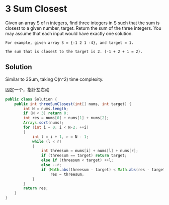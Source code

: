 # 3 Sum Closest

Given an array S of n integers, find three integers in S such that the sum is closest to a given number, target. Return the sum of the three integers. You may assume that each input would have exactly one solution.

    For example, given array S = {-1 2 1 -4}, and target = 1.

    The sum that is closest to the target is 2. (-1 + 2 + 1 = 2).

## Solution

Similar to 3Sum, taking O(n^2) time complexity.

固定一个，指针左右动

```java
public class Solution {
    public int threeSumClosest(int[] nums, int target) {
        int N = nums.length;
        if (N < 3) return 0;
        int res = nums[0] + nums[1] + nums[2];
        Arrays.sort(nums);
        for (int i = 0; i < N-2; ++i)
        {
            int l = i + 1, r = N - 1;
            while (l < r)
            {
                int threesum = nums[i] + nums[l] + nums[r];
                if (threesum == target) return target;
                else if (threesum < target) ++l;
                else --r;
                if (Math.abs(threesum - target) < Math.abs(res - target))
                    res = threesum;
            }
        }
        return res;
    }
}
```